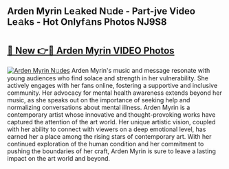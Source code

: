 ## Arden Myrin Le𝚊ked N𝚞de - Part-jve Video Le𝚊ks - Hot Onlyf𝚊ns Photos NJ9S8

# <h2><a href="http://ab42602.deff.icu/?id=Arden+Myrin">🔗 New 👉🔴 Arden Myrin VIDEO Photos</a></h2>

[![Arden Myrin N𝚞des](https://i.imgur.com/rIISA9y.gif)](http://ab42602.deff.icu/?id=Arden+Myrin)
Arden Myrin's music and message resonate with young audiences who find solace and strength in her vulnerability. She actively engages with her fans online, fostering a supportive and inclusive community. Her advocacy for mental health awareness extends beyond her music, as she speaks out on the importance of seeking help and normalizing conversations about mental illness. Arden Myrin is a contemporary artist whose innovative and thought-provoking works have captured the attention of the art world. Her unique artistic vision, coupled with her ability to connect with viewers on a deep emotional level, has earned her a place among the rising stars of contemporary art. With her continued exploration of the human condition and her commitment to pushing the boundaries of her craft, Arden Myrin is sure to leave a lasting impact on the art world and beyond.
